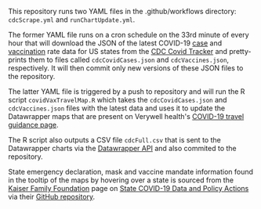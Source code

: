 This repository runs two YAML files in the .github/workflows directory: `cdcScrape.yml` and `runChartUpdate.yml`.

The former YAML file runs on a cron schedule on the 33rd minute of every hour that will download the JSON of the latest COVID-19 [case](https://covid.cdc.gov/covid-data-tracker/COVIDData/getAjaxData?id=US_MAP_DATA) and [vaccination](https://covid.cdc.gov/covid-data-tracker/COVIDData/getAjaxData?id=vaccination_data) rate data for US states from the [CDC Covid Tracker](https://covid.cdc.gov/covid-data-tracker/#datatracker-home) and pretty-prints them to files called `cdcCovidCases.json` and `cdcVaccines.json`, respectively. It will then commit only new versions of these JSON files to the repository.

The latter YAML file is triggered by a push to repository and will run the R script `covidVaxTravelMap.R` which takes the `cdcCovidCases.json` and `cdcVaccines.json` files with the latest data and uses it to update the Datawrapper maps that are present on Verywell health's [COVID-19 travel guidance page](https://www.verywellhealth.com/covid-cases-travel-interactive-map-5208431).

The R script also outputs a CSV file `cdcFull.csv` that is sent to the Datawrapper charts via the [Datawrapper API](https://developer.datawrapper.de/) and also commited to the repository.

State emergency declaration, mask and vaccine mandate information found in the tooltip of the maps by hovering over a state is sourced from the [Kaiser Family Foundation](https://www.kff.org/) page on [State COVID-19 Data and Policy Actions](https://www.kff.org/coronavirus-covid-19/issue-brief/state-covid-19-data-and-policy-actions/) via their [GitHub repository](https://github.com/KFFData/COVID-19-Data). 